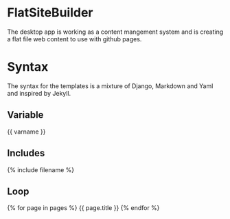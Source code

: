 # FlatSiteBuilder
The desktop app is working as a content mangement system and is creating a flat file web content to use with github pages.

# Syntax
The syntax for the templates is a mixture of Django, Markdown and Yaml and inspired by Jekyll.

## Variable
{{ varname }}

## Includes
{% include filename %}

## Loop
{% for page in pages %}
    {{ page.title }}
{% endfor %}
